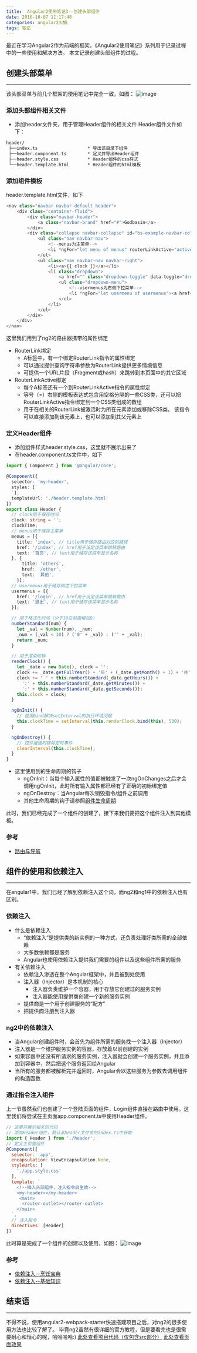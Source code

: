 ```yaml
---
title:  Angular2使用笔记3--创建头部组件
date: 2016-10-07 11:17:48
categories: angular2火锅
tags: 笔记
---
```

最近在学习Angular2作为前端的框架，《Angular2使用笔记》系列用于记录过程中的一些使用和解决方法。
本文记录创建头部组件的过程。
<!--more-->

## 创建头部菜单
-----
该头部菜单与前几个框架的使用笔记中完全一致。如图：
![image](http://o905ne85q.bkt.clouddn.com/C902.tmp.png)

### 添加头部组件相关文件
- 添加header文件夹，用于管理Header组件的相关文件
Header组件文件如下：

``` cmd
header/
 ├──index.ts                   * 导出该目录下组件
 ├──header.component.ts        * 定义并导出Header组件
 ├──header.style.css           * Header组件的css样式
 └──header.template.html       * Header组件的html模板
```

### 添加组件模板
header.template.html文件，如下
``` typescript
<nav class="navbar navbar-default header">
    <div class="container-fluid">
        <div class="navbar-header">
            <a class="navbar-brand" href="#">Godbasin</a>
        </div>
        <div class="collapse navbar-collapse" id="bs-example-navbar-collapse-1">
            <ul class="nav navbar-nav">
                <!--menus为主菜单-->
                <li *ngFor="let menu of menus" routerLinkActive="active"><a routerLink="{{ menu.href }}">{{ menu.text }}<span [hidden]="!menu.current" class="sr-only">(current)</span></a></li>
            </ul>
            <ul class="nav navbar-nav navbar-right">
                <li><a>{{ clock }}</a></li>
                <li class="dropdown">
                    <a href="" class="dropdown-toggle" data-toggle="dropdown" role="button" aria-haspopup="true" aria-expanded="false">菜单 <span class="caret"></span></a>
                    <ul class="dropdown-menu">
                        <!--usermenus为右侧下拉菜单-->
                        <li *ngFor="let usermenu of usermenus"><a href="{{ usermenu.href }}">{{ usermenu.text }}</a></li>
                    </ul>
                </li>
            </ul>
        </div>
    </div>
</nav>
```

这里我们用到了ng2的路由器携带的属性绑定
- RouterLink绑定
  - A标签中，有一个绑定RouterLink指令的属性绑定
  - 可以通过提供查询字符串参数为RouterLink提供更多情境信息
  - 可提供一个URL片段（Fragment或hash）来跳转到本页面中的其它区域
- RouterLinkActive绑定
  - 每个A标签还有一个到RouterLinkActive指令的属性绑定
  - 等号（=）右侧的模板表达式包含用空格分隔的一些CSS类，还可以把RouterLinkActive指令绑定到一个CSS类组成的数组
  - 用于在相关的RouterLink被激活时为所在元素添加或移除CSS类。 该指令可以直接添加到该元素上，也可以添加到其父元素上

### 定义Header组件
- 添加组件样式header.style.css，这里就不展示出来了
- 在header.component.ts文件中，如下

``` typescript
import { Component } from '@angular/core';

@Component({
  selector: 'my-header',
  styles: [`
  `],
  templateUrl: './header.template.html'
})
export class Header {
  // clock用于保存时间
  clock: string = '';
  clockTime;
  // menus用于储存主菜单
  menus = [{
    title: 'index', // title用于储存路由对应的路径
    href: '/index', // href用于设定该菜单跳转路由
    text: '首页', // text用于储存该菜单显示名称
  }, {
      title: 'others',
      href: '/other',
      text: '其他',
    }];
  // usermenus用于储存侧边下拉菜单
  usermenus = [{
    href: '/login', // href用于设定该菜单跳转路由
    text: '退出', // text用于储存该菜单显示名称
  }];

  // 用于格式化时间（少于10在前面增加0）
  numberStandard(num) {
    let _val = Number(num), _num;
    _num = (_val < 10) ? ('0' + _val) : ('' + _val);
    return _num;
  }

  // 用于渲染时钟
  renderClock() {
    let _date = new Date(), clock = '';
    clock += _date.getFullYear() + '年' + (_date.getMonth() + 1) + '月' + _date.getDate() + '日';
    clock += ' ' + this.numberStandard(_date.getHours()) +
      ':' + this.numberStandard(_date.getMinutes()) +
      ':' + this.numberStandard(_date.getSeconds());
    this.clock = clock;
  }

  ngOnInit() {
    // 使用bind解决setInterval的执行环境问题
    this.clockTime = setInterval(this.renderClock.bind(this), 500);
  }

  ngOnDestroy() {
    // 控件摧毁时移除定时事件
    clearInterval(this.clockTime);
  }
}
```

- 这里使用到的生命周期的钩子
  - ngOnInit：当每个输入属性的值都被触发了一次ngOnChanges之后才会调用ngOnInit，此时所有输入属性都已经有了正确的初始绑定值
  - ngOnDestroy：当Angular每次销毁指令/组件之前调用
  - 其他生命周期的钩子请参照[组件生命周期](https://angular.cn/docs/ts/latest/guide/lifecycle-hooks.html)

此时，我们已经完成了一个组件的创建了，接下来我们要把这个组件注入到其他模板。

### 参考
- [路由与导航](https://angular.cn/docs/ts/latest/guide/router.html#!#navigate)

## 组件的使用和依赖注入
---
在angular1中，我们已经了解到依赖注入这个词，而ng2和ng1中的依赖注入也有区别。

### 依赖注入
- 什么是依赖注入
  - “依赖注入”是提供类的新实例的一种方式，还负责处理好类所需的全部依赖
  - 大多数依赖都是服务
  - Angular也使用依赖注入提供我们需要的组件以及这些组件所需的服务
- 有关依赖注入
  - 依赖注入渗透在整个Angular框架中，并且被到处使用
  - 注入器（Injector）是本机制的核心
    - 注入器负责维护一个容器，用于存放它创建过的服务实例
    - 注入器能使用提供商创建一个新的服务实例
  - 提供商是一个用于创建服务的“配方”
  - 把提供商注册到注入器

### ng2中的依赖注入
- 当Angular创建组件时，会首先为组件所需的服务找一个注入器（Injector）
- 注入器是一个维护服务实例的容器，存放着以前创建的实例
- 如果容器中还没有所请求的服务实例，注入器就会创建一个服务实例，并且添加到容器中，然后把这个服务返回给Angular
- 当所有的服务都被解析完并返回时，Angular会以这些服务为参数去调用组件的构造函数

### 通过指令注入组件
上一节虽然我们也创建了一个登陆页面的组件，Login组件直接在路由中使用。这里我们将尝试在主页面app.component.ts中使用Header组件。
``` jsx
// 这里只展示相关的代码
// 添加Header组件，默认从header文件夹的index.ts中获取
import { Header } from './header';
// 定义主页面组件
@Component({
  selector: 'app',
  encapsulation: ViewEncapsulation.None,
  styleUrls: [
    './app.style.css'
  ],
  template: `
    <!--插入头部组件，注入指令后生效-->
    <my-header></my-header>
     <main>
      <router-outlet></router-outlet>
    </main>
  `,
  // 注入指令
  directives: [Header]
})
```

此时算是完成了一个组件的创建以及使用，如图：
![image](http://o905ne85q.bkt.clouddn.com/15D3.tmp.png)

### 参考
- [依赖注入--烹饪宝典](https://angular.cn/docs/ts/latest/cookbook/dependency-injection.html)
- [依赖注入--基础知识](https://angular.cn/docs/ts/latest/guide/dependency-injection.html)

## 结束语
-----
不得不说，使用angular2-webpack-starter快速搭建项目之后，对ng2的很多使用方法也比较了解了。
毕竟ng2虽然有很详细的官方教程，但是要看完也是很需要耐心和恒心的呢，哈哈哈哈:)
[此处查看项目代码（仅包含src部分）](https://github.com/godbasin/godbasin.github.io/tree/blog-codes/angular2-notes/3-create-header)
[此处查看页面效果](http://oc8qsv1w6.bkt.clouddn.com/3-create-header/index.html)
